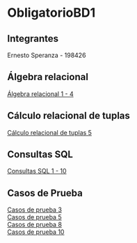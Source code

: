 # ObligatorioBD1
## Integrantes
Ernesto Speranza - 198426

## Álgebra relacional 
[Álgebra relacional 1 - 4]()

## Cálculo relacional de tuplas
[Cálculo relacional de tuplas 5]()

## Consultas SQL
[Consultas SQL 1 - 10](Querys.sql)

## Casos de Prueba
[Casos de prueba 3](https://github.com/ernestosperanza/ObligatorioBD1/blob/main/CasoDePrueba3.sql)<br>
[Casos de prueba 5](https://github.com/ernestosperanza/ObligatorioBD1/blob/main/CasoDePrueba5.sql)<br>
[Casos de prueba 8](https://github.com/ernestosperanza/ObligatorioBD1/blob/main/CasoDePrueba8.sql)<br>
[Casos de prueba 10](https://github.com/ernestosperanza/ObligatorioBD1/blob/main/CasoDePrueba10.sql)<br>
